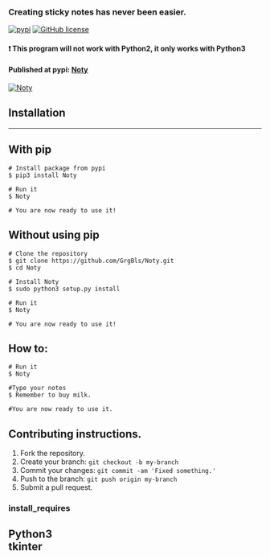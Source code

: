 ### Creating sticky notes has never been easier.

[![pypi](https://img.shields.io/pypi/v/Noty.svg)](https://pypi.python.org/pypi/Noty)
[![GitHub license](https://img.shields.io/github/license/GrgBls/Noty.svg)](https://github.com/GrgBls/Noty)


#### :heavy_exclamation_mark: This program will not work with Python2, it only works with Python3
#### Published at pypi: [Noty](https://pypi.python.org/pypi/Noty)

<a href="https://cloud.githubusercontent.com/assets/24195309/26691723/7e450dba-46fe-11e7-890d-e641d7e46007.gif"><img src="https://cloud.githubusercontent.com/assets/24195309/26691723/7e450dba-46fe-11e7-890d-e641d7e46007.gif" title="Noty"/></a>




## Installation
---

## With pip

    # Install package from pypi
    $ pip3 install Noty
    
    # Run it
    $ Noty
    
    # You are now ready to use it!

## Without using pip
    
    # Clone the repository
    $ git clone https://github.com/GrgBls/Noty.git
    $ cd Noty
    
    # Install Noty
    $ sudo python3 setup.py install
    
    # Run it
    $ Noty
    
    # You are now ready to use it!
    
## How to:
    
    # Run it
    $ Noty
    
    #Type your notes
    $ Remember to buy milk.
    
    #You are now ready to use it.
    
    
## Contributing instructions.

1. Fork the repository.
2. Create your branch: `git checkout -b my-branch`
3. Commit your changes: `git commit -am 'Fixed something.'`
4. Push to the branch: `git push origin my-branch`
5. Submit a pull request.
    


### install_requires
Python3  
tkinter
---
